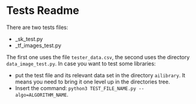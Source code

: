 # Tests Readme

There are two tests files:
- _sk_test.py 
- _tf_images_test.py

The first one uses the file ```tester_data.csv```, the second uses the directory ```data_image_test.py```.
In case you want to test some libraries:
- put the test file and its relevant data set in the directory ```ailibrary```. It means you
need to bring it one level up in the directories tree.
- Insert the command: ```python3 TEST_FILE_NAME.py --algo=ALGORITHM_NAME```.